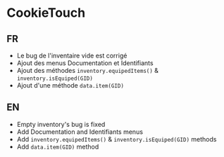 # CookieTouch

## FR

- Le bug de l'inventaire vide est corrigé
- Ajout des menus Documentation et Identifiants
- Ajout des méthodes `inventory.equipedItems()` & `inventory.isEquiped(GID)`
- Ajout d'une méthode `data.item(GID)`

## EN

- Empty inventory's bug is fixed
- Add Documentation and Identifiants menus
- Add `inventory.equipedItems()` & `inventory.isEquiped(GID)` methods
- Add `data.item(GID)` method

